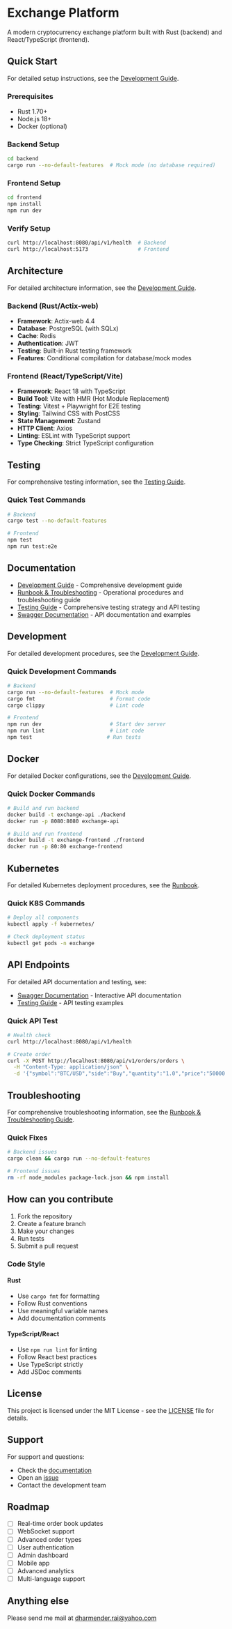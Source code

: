 # Exchange Platform

A modern cryptocurrency exchange platform built with Rust (backend) and React/TypeScript (frontend).

## Quick Start

For detailed setup instructions, see the [Development Guide](docs/Development.md#quick-start).

### Prerequisites
- Rust 1.70+
- Node.js 18+
- Docker (optional)

### Backend Setup
```bash
cd backend
cargo run --no-default-features  # Mock mode (no database required)
```

### Frontend Setup
```bash
cd frontend
npm install
npm run dev
```

### Verify Setup
```bash
curl http://localhost:8080/api/v1/health  # Backend
curl http://localhost:5173                # Frontend
```

## Architecture

For detailed architecture information, see the [Development Guide](docs/Development.md#architecture).

### Backend (Rust/Actix-web)
- **Framework**: Actix-web 4.4
- **Database**: PostgreSQL (with SQLx)
- **Cache**: Redis
- **Authentication**: JWT
- **Testing**: Built-in Rust testing framework
- **Features**: Conditional compilation for database/mock modes

### Frontend (React/TypeScript/Vite)
- **Framework**: React 18 with TypeScript
- **Build Tool**: Vite with HMR (Hot Module Replacement)
- **Testing**: Vitest + Playwright for E2E testing
- **Styling**: Tailwind CSS with PostCSS
- **State Management**: Zustand
- **HTTP Client**: Axios
- **Linting**: ESLint with TypeScript support
- **Type Checking**: Strict TypeScript configuration

## Testing

For comprehensive testing information, see the [Testing Guide](docs/Testing.md).

### Quick Test Commands
```bash
# Backend
cargo test --no-default-features

# Frontend
npm test
npm run test:e2e
```

## Documentation

- [Development Guide](docs/Development.md) - Comprehensive development guide
- [Runbook & Troubleshooting](docs/Runbook.md) - Operational procedures and troubleshooting guide
- [Testing Guide](docs/Testing.md) - Comprehensive testing strategy and API testing
- [Swagger Documentation](docs/Swagger.md) - API documentation and examples

## Development

For detailed development procedures, see the [Development Guide](docs/Development.md#development-workflow).

### Quick Development Commands
```bash
# Backend
cargo run --no-default-features  # Mock mode
cargo fmt                        # Format code
cargo clippy                     # Lint code

# Frontend
npm run dev                      # Start dev server
npm run lint                     # Lint code
npm test                        # Run tests
```

## Docker

For detailed Docker configurations, see the [Development Guide](docs/Development.md#deployment).

### Quick Docker Commands
```bash
# Build and run backend
docker build -t exchange-api ./backend
docker run -p 8080:8080 exchange-api

# Build and run frontend
docker build -t exchange-frontend ./frontend
docker run -p 80:80 exchange-frontend
```

## Kubernetes

For detailed Kubernetes deployment procedures, see the [Runbook](docs/Runbook.md#deployment-procedures).

### Quick K8S Commands
```bash
# Deploy all components
kubectl apply -f kubernetes/

# Check deployment status
kubectl get pods -n exchange
```

## API Endpoints

For detailed API documentation and testing, see:
- [Swagger Documentation](docs/Swagger.md) - Interactive API documentation
- [Testing Guide](docs/Testing.md#api-testing-guide) - API testing examples

### Quick API Test
```bash
# Health check
curl http://localhost:8080/api/v1/health

# Create order
curl -X POST http://localhost:8080/api/v1/orders/orders \
  -H "Content-Type: application/json" \
  -d '{"symbol":"BTC/USD","side":"Buy","quantity":"1.0","price":"50000.00","order_type":"Limit"}'
```

## Troubleshooting

For comprehensive troubleshooting information, see the [Runbook & Troubleshooting Guide](docs/Runbook.md#troubleshooting).

### Quick Fixes
```bash
# Backend issues
cargo clean && cargo run --no-default-features

# Frontend issues
rm -rf node_modules package-lock.json && npm install
```

## How can you contribute

1. Fork the repository
2. Create a feature branch
3. Make your changes
4. Run tests
5. Submit a pull request

### Code Style

#### Rust
- Use `cargo fmt` for formatting
- Follow Rust conventions
- Use meaningful variable names
- Add documentation comments

#### TypeScript/React
- Use `npm run lint` for linting
- Follow React best practices
- Use TypeScript strictly
- Add JSDoc comments

## License

This project is licensed under the MIT License - see the [LICENSE](LICENSE) file for details.

## Support

For support and questions:
- Check the [documentation](docs/)
- Open an [issue](../../issues)
- Contact the development team

## Roadmap

- [ ] Real-time order book updates
- [ ] WebSocket support
- [ ] Advanced order types
- [ ] User authentication
- [ ] Admin dashboard
- [ ] Mobile app
- [ ] Advanced analytics
- [ ] Multi-language support

## Anything else
Please send me mail at dharmender.rai@yahoo.com